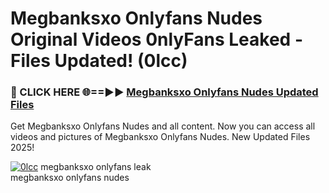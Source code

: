 # Megbanksxo Onlyfans Nudes Original Videos 0nlyFans Leaked - Files Updated! (0lcc)

<h3>🔴 CLICK HERE 🌐==►► <a href="https://tinyurl.com/x26r9saj" rel="nofollow">Megbanksxo Onlyfans Nudes Updated Files</a></h3>

Get Megbanksxo Onlyfans Nudes and all content. Now you can access all videos and pictures of Megbanksxo Onlyfans Nudes. New Updated Files 2025!

[![0lcc](https://i.imgur.com/LkgZPqh.gif)](https://tinyurl.com/x26r9saj)
megbanksxo onlyfans leak<br>
megbanksxo onlyfans nudes